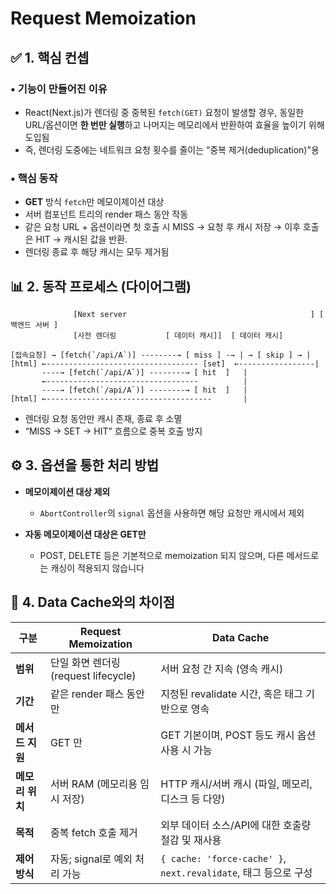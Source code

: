 # Request Memoization

## ✅ 1. 핵심 컨셉

### • 기능이 만들어진 이유

- React(Next.js)가 렌더링 중 중복된 `fetch(GET)` 요청이 발생할 경우, 동일한 URL/옵션이면 **한 번만 실행**하고 나머지는 메모리에서 반환하여 효율을 높이기 위해 도입됨
- 즉, 렌더링 도중에는 네트워크 요청 횟수를 줄이는 “중복 제거(deduplication)"용

### • 핵심 동작

- **GET** 방식 `fetch`만 메모이제이션 대상
- 서버 컴포넌트 트리의 render 패스 동안 작동
- 같은 요청 URL + 옵션이라면 첫 호출 시 MISS → 요청 후 캐시 저장 → 이후 호출은 HIT → 캐시된 값을 반환.
- 렌더링 종료 후 해당 캐시는 모두 제거됨

## 📊 2. 동작 프로세스 (다이어그램)

```text
              [Next server                                         ] [ 백엔드 서버 ]
              [사전 렌더링           [ 데이터 캐시]]  [ 데이터 캐시]

[접속요청] → [fetch(`/api/A`)] --------→ [ miss ] -→ | → [ skip ] → |
[html] ←---------------------------------- [set]  ←-----------------|
       ----→ [fetch(`/api/A`)] --------→ [ hit  ]   |
       ←----------------------------------          |
       ----→ [fetch(`/api/A`)] --------→ [ hit  ]   |
[html] ←-------------------------------------       |

```

- 렌더링 요청 동안만 캐시 존재, 종료 후 소멸
- “MISS → SET → HIT” 흐름으로 중복 호출 방지

## ⚙️ 3. 옵션을 통한 처리 방법

- **메모이제이션 대상 제외**

  - `AbortController`의 `signal` 옵션을 사용하면 해당 요청만 캐시에서 제외

- **자동 메모이제이션 대상은 GET만**

  - POST, DELETE 등은 기본적으로 memoization 되지 않으며, 다른 메서드로는 캐싱이 적용되지 않습니다

## 💾 4. Data Cache와의 차이점

| 구분            | Request Memoization                 | Data Cache                                                      |
| --------------- | ----------------------------------- | --------------------------------------------------------------- |
| **범위**        | 단일 화면 렌더링(request lifecycle) | 서버 요청 간 지속 (영속 캐시)                                   |
| **기간**        | 같은 render 패스 동안만             | 지정된 revalidate 시간, 혹은 태그 기반으로 영속                 |
| **메서드 지원** | GET 만                              | GET 기본이며, POST 등도 캐시 옵션 사용 시 가능                  |
| **메모리 위치** | 서버 RAM (메모리용 임시 저장)       | HTTP 캐시/서버 캐시 (파일, 메모리, 디스크 등 다양)              |
| **목적**        | 중복 fetch 호출 제거                | 외부 데이터 소스/API에 대한 호출량 절감 및 재사용               |
| **제어 방식**   | 자동; signal로 예외 처리 가능       | `{ cache: 'force-cache' }`, `next.revalidate`, 태그 등으로 구성 |
